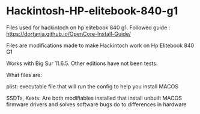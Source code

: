 # Hackintosh-HP-elitebook-840-g1
Files used for hackintoch on hp elitebook 840 g1. Followed guide : https://dortania.github.io/OpenCore-Install-Guide/

Files are modifications made to make Hackintoch work on Hp Elitebook 840 G1 



Works with Big Sur 11.6.5. Other editions have not been tests.

What files are:

plist: executable file that will run the config to help you install MACOS

SSDTs, Kexts: Are both modifiables installed that install unbuilt MACOS firmware drivers and solves software bugs do to differences in hardware
